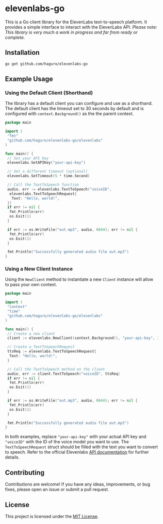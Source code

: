 # elevenlabs-go

This is a Go client library for the ElevenLabs text-to-speech platform. It provides a simple interface to interact with the ElevenLabs API. *Please note: This library is very much a work in progress and far from ready or complete.*

## Installation

```bash
go get github.com/haguro/elevenlabs-go
```

## Example Usage

### Using the Default Client (Shorthand)

The library has a default client you can configure and use as a shorthand. The default client has the timeout set to 30 seconds by default and is configured with `context.Background()` as the the parent context.

```go
package main

import (
 "fmt"
 "github.com/haguro/elevenlabs-go/elevenlabs"
)

func main() {
 // Set your API key
 elevenlabs.SetAPIKey("your-api-key")

 // Set a different timeout (optional)
 elevenlabs.SetTimeout(5 * time.Second)

 // Call the TextToSpeech function
 audio, err := elevenlabs.TextToSpeech("voiceID",
  elevenlabs.TextToSpeechRequest{
   Text: "Hello, world!",
 })
 if err != nil {
  fmt.Println(err)
  os.Exit(1)
 }

 if err := os.WriteFile("out.mp3", audio, 0644); err != nil {
  fmt.Println(err)
  os.Exit(1)
 }

 fmt.Println("Successfully generated audio file out.mp3")
}
```

### Using a New Client Instance

Using the `NewClient` method to instantiate a new `Client` instance will allow to pass your own context.

```go
package main

import (
 "context"
 "time"
 "github.com/haguro/elevenlabs-go/elevenlabs"
)

func main() {
 // Create a new client
 client := elevenlabs.NewClient(context.Background(), "your-api-key", 30*time.Second)

 // Create a TextToSpeechRequest
 ttsReq := elevenlabs.TextToSpeechRequest{
  Text: "Hello, world!",
 }

 // Call the TextToSpeech method on the client
 audio, err := client.TextToSpeech("voiceID", ttsReq)
 if err != nil {
  fmt.Println(err)
  os.Exit(1)
 }

 if err := os.WriteFile("out.mp3", audio, 0644); err != nil {
  fmt.Println(err)
  os.Exit(1)
 }

 fmt.Println("Successfully generated audio file out.mp3")
}
```

In both examples, replace `"your-api-key"` with your actual API key and `"voiceID"` with the ID of the voice model you want to use. The `TextToSpeechRequest` struct should be filled with the text you want to convert to speech. Refer to the official Elevenlabs [API documentation](https://docs.elevenlabs.io/api-reference/quick-start/introduction) for further details.

## Contributing

Contributions are welcome! If you have any ideas, improvements, or bug fixes, please open an issue or submit a pull request.

## License

This project is licensed under the [MIT License](LICENSE).
